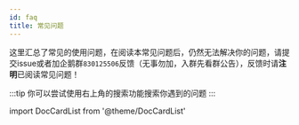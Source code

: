 ```yaml
---
id: faq
title: 常见问题
---
```



这里汇总了常见的使用问题，在阅读本常见问题后，仍然无法解决你的问题，请提交issue或者加企鹅群`830125506`反馈（无事勿加，入群先看群公告），反馈时请**注明**已阅读常见问题！

:::tip
你可以尝试使用右上角的搜索功能搜索你遇到的问题
:::


import DocCardList from '@theme/DocCardList'

<DocCardList />
